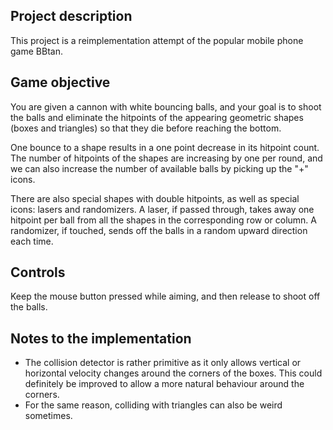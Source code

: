 ## Project description

This project is a reimplementation attempt of the popular mobile phone game BBtan.

## Game objective

You are given a cannon with white bouncing balls, and your goal is to shoot the balls and eliminate the hitpoints of the appearing geometric shapes (boxes and triangles) so that they die before reaching the bottom.

One bounce to a shape results in a one point decrease in its hitpoint count. The number of hitpoints of the shapes are increasing by one per round, and we can also increase the number of available balls by picking up the "+" icons.

There are also special shapes with double hitpoints, as well as special icons: lasers and randomizers. A laser, if passed through, takes away one hitpoint per ball from all the shapes in the corresponding row or column. A randomizer, if touched, sends off the balls in a random upward direction each time.

## Controls

Keep the mouse button pressed while aiming, and then release to shoot off the balls.

## Notes to the implementation

- The collision detector is rather primitive as it only allows vertical or horizontal velocity changes around the corners of the boxes. This could definitely be improved to allow a more natural behaviour around the corners.
- For the same reason, colliding with triangles can also be weird sometimes.
